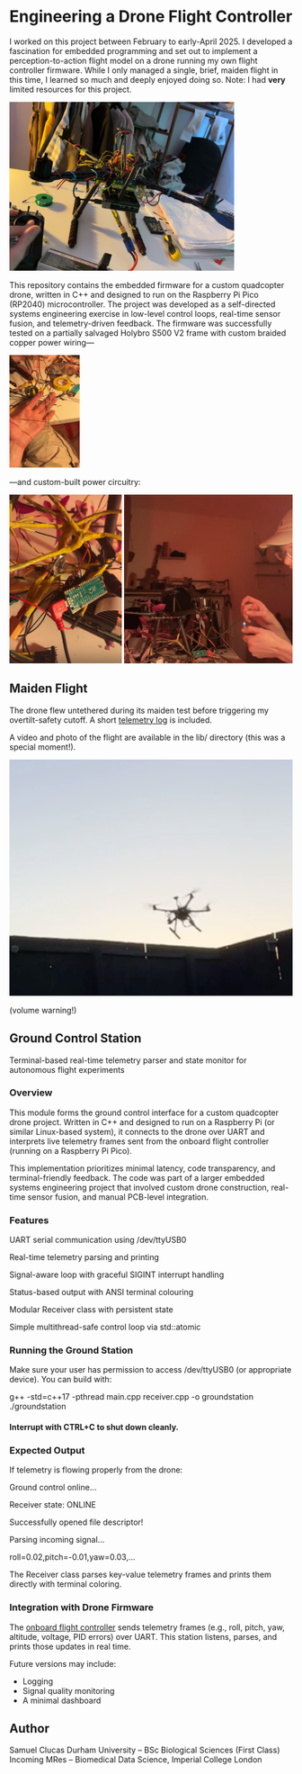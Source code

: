 # Engineering a Drone Flight Controller
I worked on this project between February to early-April 2025. I developed a fascination for embedded programming and set out to implement a perception-to-action flight model on a drone running my own flight controller firmware. While I only managed a single, brief, maiden flight in this time, I learned so much and deeply enjoyed doing so. Note: I had **very** limited resources for this project.

<img src="./lib/drone.jpg" width="400" height="300">

This repository contains the embedded firmware for a custom quadcopter drone, written in C++ and designed to run on the Raspberry Pi Pico (RP2040) microcontroller. The project was developed as a self-directed systems engineering exercise in low-level control loops, real-time sensor fusion, and telemetry-driven feedback. The firmware was successfully tested on a partially salvaged Holybro S500 V2 frame with custom braided copper power wiring—

<img src="./lib/braids.jpg" width="125" height="200">

—and custom-built power circuitry:

<img src="./lib/dodgyElectrics.jpg" width="200" height="300"> <img src="./lib/chaos.png" width="300" height="300">

## Maiden Flight 
The drone flew untethered during its maiden test before triggering my overtilt-safety cutoff. A short [telemetry log](./lib/maiden_flight.md) is included.

A video and photo of the flight are available in the lib/ directory (this was a special moment!).

[![Watch the maiden flight](lib/flight_thum.png)](lib/maiden_flight.mp4) 

(volume warning!)

## Ground Control Station 

Terminal-based real-time telemetry parser and state monitor for autonomous flight experiments

### Overview
This module forms the ground control interface for a custom quadcopter drone project. Written in C++ and designed to run on a Raspberry Pi (or similar Linux-based system), it connects to the drone over UART and interprets live telemetry frames sent from the onboard flight controller (running on a Raspberry Pi Pico).

This implementation prioritizes minimal latency, code transparency, and terminal-friendly feedback. The code was part of a larger embedded systems engineering project that involved custom drone construction, real-time sensor fusion, and manual PCB-level integration.

### Features
UART serial communication using /dev/ttyUSB0

Real-time telemetry parsing and printing

Signal-aware loop with graceful SIGINT interrupt handling

Status-based output with ANSI terminal colouring

Modular Receiver class with persistent state

Simple multithread-safe control loop via std::atomic<bool>


### Running the Ground Station
Make sure your user has permission to access /dev/ttyUSB0 (or appropriate device).
You can build with:

g++ -std=c++17 -pthread main.cpp receiver.cpp -o groundstation
./groundstation

#### Interrupt with CTRL+C to shut down cleanly.

### Expected Output
If telemetry is flowing properly from the drone:

Ground control online...

Receiver state: ONLINE

Successfully opened file descriptor!

Parsing incoming signal...

roll=0.02,pitch=-0.01,yaw=0.03,...

The Receiver class parses key-value telemetry frames and prints them directly with terminal coloring.

### Integration with Drone Firmware
The [onboard flight controller](./onboardController/README.md) sends telemetry frames (e.g., roll, pitch, yaw, altitude, voltage, PID errors) over UART. This station listens, parses, and prints those updates in real time.

Future versions may include: 
- Logging
- Signal quality monitoring
- A minimal dashboard

## Author 
Samuel Clucas
Durham University – BSc Biological Sciences (First Class)
Incoming MRes – Biomedical Data Science, Imperial College London
